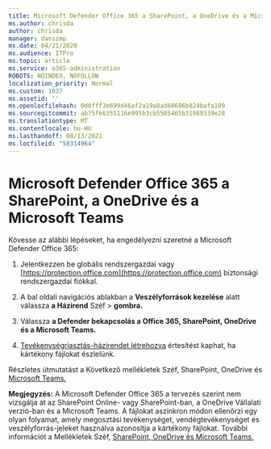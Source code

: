 ```yaml
---
title: Microsoft Defender Office 365 a SharePoint, a OneDrive és a Microsoft Teams
ms.author: chrisda
author: chrisda
manager: dansimp
ms.date: 04/21/2020
ms.audience: ITPro
ms.topic: article
ms.service: o365-administration
ROBOTS: NOINDEX, NOFOLLOW
localization_priority: Normal
ms.custom: 1037
ms.assetid: ''
ms.openlocfilehash: 0d0fff3e699d46af2a19a8ad60696b824bafa109
ms.sourcegitcommit: ab75f66355116e995b3cb5505465b31989339e28
ms.translationtype: MT
ms.contentlocale: hu-HU
ms.lasthandoff: 08/13/2021
ms.locfileid: "58314964"
---
```

# <a name="microsoft-defender-for-office-365-for-sharepoint-onedrive-and-microsoft-teams"></a>Microsoft Defender Office 365 a SharePoint, a OneDrive és a Microsoft Teams

Kövesse az alábbi lépéseket, ha engedélyezni szeretné a Microsoft Defender Office 365:

1. Jelentkezzen be globális rendszergazdai vagy [https://protection.office.com](https://protection.office.com) biztonsági rendszergazdai fiókkal.

2. A bal oldali navigációs ablakban a **Veszélyforrások kezelése** alatt válassza **a Házirend** Széf \> **gombra.**

3. Válassza **a Defender bekapcsolás a Office 365, SharePoint, OneDrive és a Microsoft Teams.**

4. [Tevékenységriasztás-házirendet létrehozva](https://docs.microsoft.com/microsoft-365/compliance/create-activity-alerts) értesítést kaphat, ha kártékony fájlokat észlelünk.

Részletes útmutatást a Következő mellékletek Széf, SharePoint, OneDrive és [Microsoft Teams.](https://docs.microsoft.com/microsoft-365/security/office-365-security/turn-on-atp-for-spo-odb-and-teams)

**Megjegyzés:** A Microsoft Defender Office 365 a tervezés szerint nem vizsgálja át az SharePoint Online- vagy SharePoint-ban, a OneDrive Vállalati verzió-ban és a Microsoft Teams. A fájlokat aszinkron módon ellenőrzi egy olyan folyamat, amely megosztási tevékenységet, vendégtevékenységet és veszélyforrás-jeleket használva azonosítja a kártékony fájlokat. További információt a Mellékletek Széf, [SharePoint, OneDrive és Microsoft Teams.](https://docs.microsoft.com/microsoft-365/security/office-365-security/atp-for-spo-odb-and-teams)
